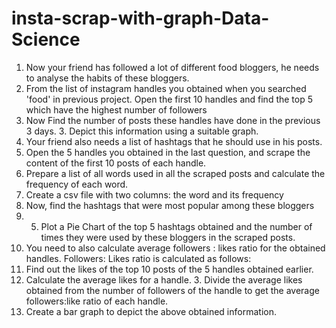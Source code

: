 # insta-scrap-with-graph-Data-Science
1. Now your friend has followed a lot of different food bloggers, he needs to analyse the habits of these bloggers.
1. From the list of instagram handles you obtained when you searched 'food' in previous project. Open the first 10 handles and find the top 5 which have the highest number of followers
2. Now Find the number of posts these
handles have done in the previous 3 days. 3. Depict this information using a suitable graph.
2. Your friend also needs a list of hashtags that he should use in his posts.
1. Open the 5 handles you obtained in the last question, and scrape the content of the first 10 posts of each handle.
2. Prepare a list of all words used in all the scraped posts and calculate the frequency of each word.
3. Create a csv file with two columns: the word and its frequency
4. Now, find the hashtags that were most popular among these bloggers
5. 5. Plot a Pie Chart of the top 5 hashtags obtained and the number of times they were used by these bloggers in the scraped posts.
6. You need to also calculate average followers
: likes ratio for the obtained handles.
Followers: Likes ratio is calculated as follows:
1. Find out the likes of the top 10 posts of the 5 handles obtained earlier.
2. Calculate the average likes for a handle. 3. Divide the average likes obtained from
the number of followers of the handle to get the average followers:like ratio of
each handle.
4. Create a bar graph to depict the above obtained information.

